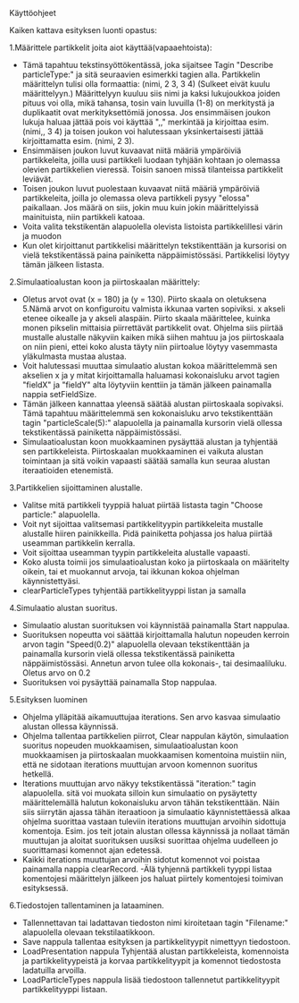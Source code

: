 Käyttöohjeet

Kaiken kattava esityksen luonti opastus:

1.Määrittele partikkelit joita aiot käyttää(vapaaehtoista): 
- Tämä tapahtuu tekstinsyöttökentässä, joka sijaitsee Tagin "Describe particleType:" ja 
sitä seuraavien esimerkki tagien alla. Partikkelin määrittelyn tulisi olla formaattia: 
(nimi, 2 3, 3 4)  (Sulkeet eivät kuulu määrittelyyn.) Määrittelyyn kuuluu siis nimi ja 
kaksi lukujoukkoa joiden pituus voi olla, mikä tahansa, tosin vain luvuilla (1-8) on 
merkitystä ja duplikaatit ovat merkityksettömiä jonossa. Jos ensimmäisen joukon 
lukuja haluaa jättää pois voi käyttää ",," merkintää ja kirjoittaa esim. (nimi,, 3 4) ja 
toisen joukon voi halutessaan yksinkertaisesti jättää kirjoittamatta esim. (nimi, 2 3).
- Ensimmäisen joukon luvut kuvaavat niitä määriä ympäröiviä partikkeleita, joilla uusi
partikkeli luodaan tyhjään kohtaan jo olemassa olevien partikkelien vieressä. Toisin 
sanoen missä tilanteissa partikkelit leviävät.
- Toisen joukon luvut puolestaan kuvaavat niitä määriä ympäröiviä partikkeleita, joilla
jo olemassa oleva partikkeli pysyy "elossa" paikallaan. Jos määrä on siis, jokin muu 
kuin jokin määrittelyissä mainituista, niin partikkeli katoaa.
- Voita valita tekstikentän alapuolella olevista listoista partikkelillesi värin ja muodon
- Kun olet kirjoittanut partikkelisi määrittelyn tekstikenttään ja kursorisi on vielä
tekstikentässä paina <enter> painiketta näppäimistössäsi. Partikkelisi löytyy tämän 
jälkeen listasta.

2.Simulaatioalustan koon ja piirtoskaalan määrittely:
- Oletus arvot ovat (x = 180) ja (y = 130). Piirto skaala on oletuksena 5.Nämä
arvot on konfiguroitu valmista ikkunaa varten sopiviksi. x akseli etenee 
oikealle ja y akseli alaspäin. Piirto skaala määrittelee, kuinka monen pikselin mittaisia 
piirrettävät partikkelit ovat. Ohjelma siis piirtää mustalle alustalle näkyviin kaiken 
mikä siihen mahtuu ja jos piirtoskaala on niin pieni, ettei koko alusta täyty
niin piirtoalue löytyy vasemmasta yläkulmasta mustaa alustaa.
- Voit halutessasi muuttaa simulaatio alustan kokoa määrittelemmä sen akselien
x ja y mitat kirjoittamalla haluamasi kokonaisluku arvot tagien "fieldX" ja "fieldY" 
alta löytyviin kenttiin ja tämän jälkeen painamalla nappia setFieldSize.
- Tämän jälkeen kannattaa yleensä säätää alustan piirtoskaala sopivaksi. Tämä 
tapahtuu määrittelemmä sen kokonaisluku arvo tekstikenttään tagin 
"particleScale(5):" alapuolella ja painamalla kursorin vielä ollessa tekstikentässä 
<enter> painiketta näppäimistössäsi.
- Simulaatioalustan koon muokkaaminen pysäyttää alustan ja tyhjentää sen
partikkeleista. Piirtoskaalan muokkaaminen ei vaikuta alustan toimintaan
ja sitä voikin vapaasti säätää samalla kun seuraa alustan iteraatioiden etenemistä.

3.Partikkelien sijoittaminen alustalle.
- Valitse mitä partikkeli tyyppiä haluat piirtää listasta tagin "Choose particle:"
alapuolella.
- Voit nyt sijoittaa valitsemasi partikkelityypin partikkeleita mustalle alustalle
hiiren painikkeilla. Pidä painiketta pohjassa jos halua piirtää useamman partikkelin
kerralla.
- Voit sijoittaa useamman tyypin partikkeleita alustalle vapaasti.
- Koko alusta toimii jos simulaatioalustan koko ja piirtoskaala on määritelty oikein, 
tai et muokannut arvoja, tai ikkunan kokoa ohjelman käynnistettyäsi.
- clearParticleTypes tyhjentää partikkelityyppi listan ja samalla

4.Simulaatio alustan suoritus.
- Simulaatio alustan suorituksen voi käynnistää painamalla Start nappulaa.
- Suorituksen nopeutta voi säättää kirjoittamalla halutun nopeuden kerroin
arvon tagin "Speed(0.2)" alapuolella olevaan tekstikenttään ja painamalla kursorin 
vielä ollessa tekstikentässä <enter> painiketta näppäimistössäsi. Annetun arvon
tulee olla kokonais-, tai desimaaliluku. Oletus arvo on 0.2
- Suorituksen voi pysäyttää painamalla Stop nappulaa.

5.Esityksen luominen
- Ohjelma ylläpitää aikamuuttujaa iterations. Sen arvo kasvaa simulaatio alustan
ollessa käynnissä. 
- Ohjelma tallentaa partikkelien piirrot, Clear nappulan käytön, simulaation 
suoritus nopeuden muokkaamisen, simulaatioalustan koon muokkaamisen ja
piirtoskaalan muokkaamisen komentoina muistiin niin, että ne sidotaan
iterations muuttujan arvoon komennon suoritus hetkellä.
-  Iterations muuttujan arvo näkyy tekstikentässä "iteration:" tagin alapuolella.
sitä voi muokata silloin kun simulaatio on pysäytetty määrittelemällä halutun 
kokonaisluku arvon tähän tekstikenttään. Näin siis siirrytän ajassa tähän 
iteraatioon ja simulaatio käynnistettäessä alkaa ohjelma suorittaa vastaan
tuleviin iterations muuttujan arvoihin sidottuja komentoja. Esim. jos teit
jotain alustan ollessa käynnissä ja nollaat tämän muuttujan ja aloitat 
suorituksen uusiksi suorittaa ohjelma uudelleen jo suorittamasi komennot
ajan edetessä.
- Kaikki iterations muuttujan arvoihin sidotut komennot voi poistaa painamalla
nappia clearRecord.
-Älä tyhjennä partikkeli tyyppi listaa komentojesi määrittelyn jälkeen  jos haluat 
piirtely komentojesi toimivan esityksessä.

6.Tiedostojen tallentaminen ja lataaminen.
- Tallennettavan tai ladattavan tiedoston nimi kiroitetaan tagin "Filename:" 
alapuolella olevaan tekstilaatikkoon.
- Save nappula tallentaa esityksen ja partikkelityypit nimettyyn tiedostoon.
- LoadPresentation nappula Tyhjentää alustan partikkeleista, komennoista
ja partikkelityypeistä ja korvaa partikkelityypit ja komennot tiedostosta
ladatuilla arvoilla.
- LoadParticleTypes nappula lisää tiedostoon tallennetut partikkelityypit
partikkelityyppi listaan.
